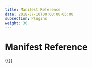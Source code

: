 ```yaml
---
title: Manifest Reference
date: 2018-07-10T00:00:00-05:00
subsection: Plugins
weight: 30
---
```


# Manifest Reference

{{<pluginmanifestdocs>}}
